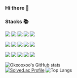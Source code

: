 ### Hi there 👋
### Stacks 📚
<img src="https://img.shields.io/badge/html5-E34F26?style=flat-square&logo=html5&logoColor=white"> <img src="https://img.shields.io/badge/css3-1572B6?style=flat-square&logo=css3&logoColor=white"> <img src="https://img.shields.io/badge/javascript-F7DF1E?style=flat-square&logo=javascript&logoColor=black"> <img src="https://img.shields.io/badge/typescript-3178C6?style=flat-square&logo=typescript&logoColor=white"> <img src="https://img.shields.io/badge/dart-0175C2?style=flat-square&logo=dart&logoColor=white">

<img src="https://img.shields.io/badge/react-61DAFB?style=flat-square&logo=react&logoColor=black"> <img src="https://img.shields.io/badge/react native-61DAFB?style=flat-square&logo=React&logoColor=black"/> <img src="https://img.shields.io/badge/flutter-02569B?style=flat-square&logo=flutter&logoColor=white"> <img src="https://img.shields.io/badge/redux-764ABC?style=flat-square&logo=redux&logoColor=white"> <img src="https://img.shields.io/badge/styled components-DB7093?style=flat-square&logo=styled-components&logoColor=white"/>

<img src="https://img.shields.io/badge/node.js-339933?style=flat-square&logo=nodedotjs&logoColor=white"> <img src="https://img.shields.io/badge/express-444444?style=flat-square&logo=express&logoColor=white"> <img src="https://img.shields.io/badge/socket.io-010101?style=flat-square&logo=socket.io&logoColor=white"> <img src="https://img.shields.io/badge/mongoDB-47A248?style=flat-square&logo=mongodb&logoColor=white"> <img src="https://img.shields.io/badge/firebase-FFCA28?style=flat-square&logo=firebase&logoColor=black">

![Okxooxoo's GitHub stats](https://github-readme-stats.vercel.app/api?username=okxooxoo&show_icons=true&theme=transparent)  
[![Solved.ac Profile](http://mazassumnida.wtf/api/v2/generate_badge?boj=vholls2)](https://solved.ac/vholls2/)
![Top Langs](https://github-readme-stats.vercel.app/api/top-langs/?username=okxooxoo&layout=compact)
<!--
**okxooxoo/okxooxoo** is a ✨ _special_ ✨ repository because its `README.md` (this file) appears on your GitHub profile.

Here are some ideas to get you started:

- 🔭 I’m currently working on ...
- 🌱 I’m currently learning ...
- 👯 I’m looking to collaborate on ...
- 🤔 I’m looking for help with ...
- 💬 Ask me about ...
- 📫 How to reach me: ...
- 😄 Pronouns: ...
- ⚡ Fun fact: ...
-->
